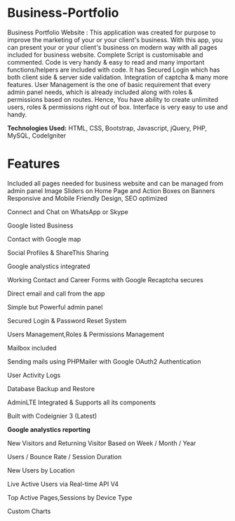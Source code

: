 # Business-Portfolio
Business Portfolio Website :
This application was created for purpose to improve the marketing of your or your client's business. With this app, you can present your or your client's business on modern way with all pages included for business website. Complete Script is customisable and commented. Code is very handy & easy to read and many important functions/helpers are included with code. It has Secured Login which has both client side & server side validation. Integration of captcha & many more features. User Management is the one of basic requirement that every admin panel needs, which is already included along with roles & permissions based on routes. Hence, You have ability to create unlimited users, roles & permissions right out of box. Interface is very easy to use and handy.

<strong>Technologies Used:</strong> HTML, CSS, Bootstrap, Javascript, jQuery, PHP, MySQL, CodeIgniter

# Features
Included all pages needed for business website and can be managed from admin panel
Image Sliders on Home Page and Action Boxes on Banners
Responsive and Mobile Friendly Design, SEO optimized

Connect and Chat on WhatsApp or Skype

Google listed Business

Contact with Google map

Social Profiles & ShareThis Sharing

Google analystics integrated

Working Contact and Career Forms with Google Recaptcha secures

Direct email and call from the app

Simple but Powerful admin panel

Secured Login & Password Reset System

Users Management,Roles & Permissions Management

Mailbox included

Sending mails using PHPMailer with Google OAuth2 Authentication

User Activity Logs

Database Backup and Restore

AdminLTE Integrated & Supports all its components

Built with Codeignier 3 (Latest)

<strong>Google analystics reporting</strong>

New Visitors and Returning Visitor Based on Week / Month / Year

Users / Bounce Rate / Session Duration

New Users by Location

Live Active Users via Real-time API V4

Top Active Pages,Sessions by Device Type

Custom Charts


